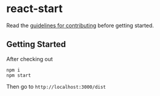 # react-start

Read the [guidelines for contributing](.github/CONTRIBUTING.md) before getting started.

## Getting Started

After checking out

```
npm i
npm start
```

Then go to `http://localhost:3000/dist`



